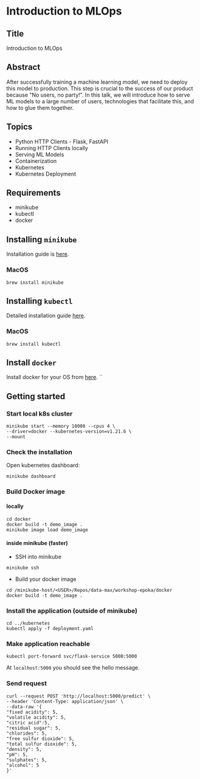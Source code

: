 # Introduction to MLOps

## Title 
Introduction to MLOps

## Abstract
After successfully training a machine learning model, we need to deploy this model to production. This step is crucial to the success of our product because "No users, no party!".
In this talk, we will introduce how to serve ML models to a large number of users, technologies that facilitate this, and how to glue them together.

## Topics

* Python HTTP Clients - Flask, FastAPI 
* Running HTTP Clients locally 
* Serving ML Models 
* Containerization 
* Kubernetes 
* Kubernetes Deployment

## Requirements
* minikube
* kubectl
* docker

## Installing `minikube`

Installation guide is [here](https://minikube.sigs.k8s.io/docs/start/).

### MacOS
```shell
brew install minikube
```

## Installing `kubectl`

Detailed installation guide [here](https://kubernetes.io/docs/tasks/tools/).

### MacOS
```shell
brew install kubectl
```

## Install `docker`
Install docker for your OS from [here](https://docs.docker.com/get-docker/).
``
## Getting started

### Start local k8s cluster
```shell
minikube start --memory 10000 --cpus 4 \
--driver=docker --kubernetes-version=v1.21.6 \
--mount
```

### Check the installation
Open kubernetes dashboard:
```shell
minikube dashboard
```

### Build Docker image
#### locally
```shell
cd docker
docker build -t demo_image .
minikube image load demo_image
```

#### inside minikube (faster)
* SSH into minikube
```shell
minikube ssh
```

* Build your docker image
```shell
cd /minikube-host/<USER>/Repos/data-max/workshop-epoka/docker
docker build -t demo_image .
```

### Install the application (outside of minikube)
```shell
cd ../kubernetes
kubectl apply -f deployment.yaml
```

### Make application reachable
```shell
kubectl port-forward svc/flask-service 5000:5000
```
At `localhost:5000` you should see the hello message.

### Send request

```shell
curl --request POST 'http://localhost:5000/predict' \
--header 'Content-Type: application/json' \
--data-raw '{
"fixed acidity": 5,
"volatile acidity": 5,
"citric acid":5,
"residual sugar": 5,
"chlorides": 5,
"free sulfur dioxide": 5,
"total sulfur dioxide": 5,
"density": 5,
"pH": 5,
"sulphates": 5,
"alcohol": 5
}'
```